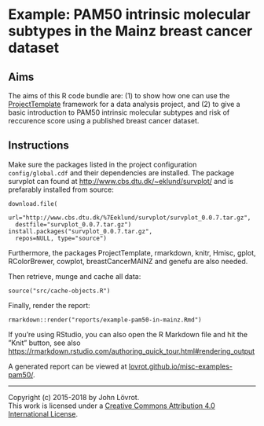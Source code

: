 Example: PAM50 intrinsic molecular subtypes in the Mainz breast cancer dataset
==============================================================================

Aims
----

The aims of this R code bundle are: (1) to show how one can use the [ProjectTemplate](http://projecttemplate.net/) framework for a data analysis project, and (2) to give a basic introduction to PAM50 intrinsic molecular subtypes and risk of reccurence score using a published breast cancer dataset.

Instructions
------------

Make sure the packages listed in the project configuration `config/global.cdf` and their dependencies are installed. The package survplot can found at http://www.cbs.dtu.dk/~eklund/survplot/ and is prefarably installed from source:
```
download.file(
  url="http://www.cbs.dtu.dk/%7Eeklund/survplot/survplot_0.0.7.tar.gz",
  destfile="survplot_0.0.7.tar.gz")
install.packages("survplot_0.0.7.tar.gz",
  repos=NULL, type="source")
```

Furthermore, the packages ProjectTemplate, rmarkdown, knitr, Hmisc, gplot, RColorBrewer, cowplot, breastCancerMAINZ and genefu are also needed.

Then retrieve, munge and cache all data: 
```
source("src/cache-objects.R")
```

Finally, render the report:
```
rmarkdown::render("reports/example-pam50-in-mainz.Rmd")
```
If you’re using RStudio, you can also open the R Markdown file and hit the ”Knit” button, see also https://rmarkdown.rstudio.com/authoring_quick_tour.html#rendering_output

A generated report can be viewed at [lovrot.github.io/misc-examples-pam50/](http://lovrot.github.io/misc-examples-pam50/).

- - -

Copyright (c) 2015-2018 by John Lövrot.  
This work is licensed under a [Creative Commons Attribution 4.0 International License](http://creativecommons.org/licenses/by/4.0/).
